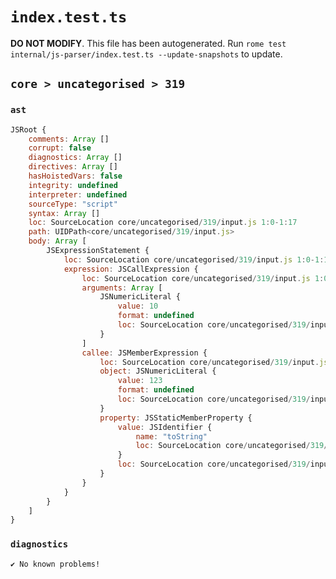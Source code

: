 # `index.test.ts`

**DO NOT MODIFY**. This file has been autogenerated. Run `rome test internal/js-parser/index.test.ts --update-snapshots` to update.

## `core > uncategorised > 319`

### `ast`

```javascript
JSRoot {
	comments: Array []
	corrupt: false
	diagnostics: Array []
	directives: Array []
	hasHoistedVars: false
	integrity: undefined
	interpreter: undefined
	sourceType: "script"
	syntax: Array []
	loc: SourceLocation core/uncategorised/319/input.js 1:0-1:17
	path: UIDPath<core/uncategorised/319/input.js>
	body: Array [
		JSExpressionStatement {
			loc: SourceLocation core/uncategorised/319/input.js 1:0-1:17
			expression: JSCallExpression {
				loc: SourceLocation core/uncategorised/319/input.js 1:0-1:17
				arguments: Array [
					JSNumericLiteral {
						value: 10
						format: undefined
						loc: SourceLocation core/uncategorised/319/input.js 1:14-1:16
					}
				]
				callee: JSMemberExpression {
					loc: SourceLocation core/uncategorised/319/input.js 1:0-1:13
					object: JSNumericLiteral {
						value: 123
						format: undefined
						loc: SourceLocation core/uncategorised/319/input.js 1:0-1:4
					}
					property: JSStaticMemberProperty {
						value: JSIdentifier {
							name: "toString"
							loc: SourceLocation core/uncategorised/319/input.js 1:5-1:13 (toString)
						}
						loc: SourceLocation core/uncategorised/319/input.js 1:5-1:13 (toString)
					}
				}
			}
		}
	]
}
```

### `diagnostics`

```
✔ No known problems!

```

